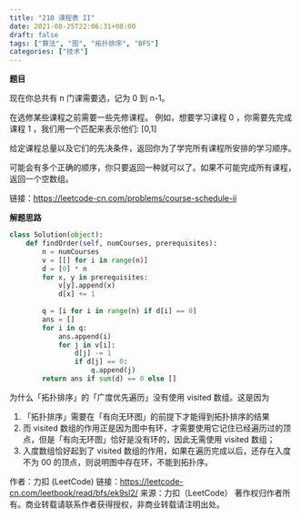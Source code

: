 ```yaml
---
title: "210 课程表 II"
date: 2021-08-25T22:06:31+08:00
draft: false
tags: ["算法", "图", "拓扑排序", "BFS"]
categories: ["技术"]
---
```


**题目**

现在你总共有 n 门课需要选，记为 0 到 n-1。

在选修某些课程之前需要一些先修课程。 例如，想要学习课程 0 ，你需要先完成课程 1 ，我们用一个匹配来表示他们: [0,1]

给定课程总量以及它们的先决条件，返回你为了学完所有课程所安排的学习顺序。

可能会有多个正确的顺序，你只要返回一种就可以了。如果不可能完成所有课程，返回一个空数组。

链接：https://leetcode-cn.com/problems/course-schedule-ii

**解题思路**


```python
class Solution(object):
    def findOrder(self, numCourses, prerequisites):
        n = numCourses
        v = [[] for i in range(n)]
        d = [0] * n
        for x, y in prerequisites:
            v[y].append(x)
            d[x] += 1
        
        q = [i for i in range(n) if d[i] == 0]
        ans = []
        for i in q:
            ans.append(i)
            for j in v[i]:
                d[j] -= 1
                if d[j] == 0:
                    q.append(j)
        return ans if sum(d) == 0 else []
```

为什么「拓扑排序」的「广度优先遍历」没有使用 visited 数组。这是因为 
1. 「拓扑排序」需要在「有向无环图」的前提下才能得到拓扑排序的结果
2. 而 visited 数组的作用正是因为图中有环，才需要使用它记住已经遍历过的顶点，但是「有向无环图」恰好是没有环的，因此无需使用 visited 数组；
3. 入度数组恰好起到了 visited 数组的作用，如果在遍历完成以后，还存在入度不为 00 的顶点，则说明图中存在环，不能到拓扑序。

作者：力扣 (LeetCode)
链接：https://leetcode-cn.com/leetbook/read/bfs/ek9sl2/
来源：力扣（LeetCode）
著作权归作者所有。商业转载请联系作者获得授权，非商业转载请注明出处。